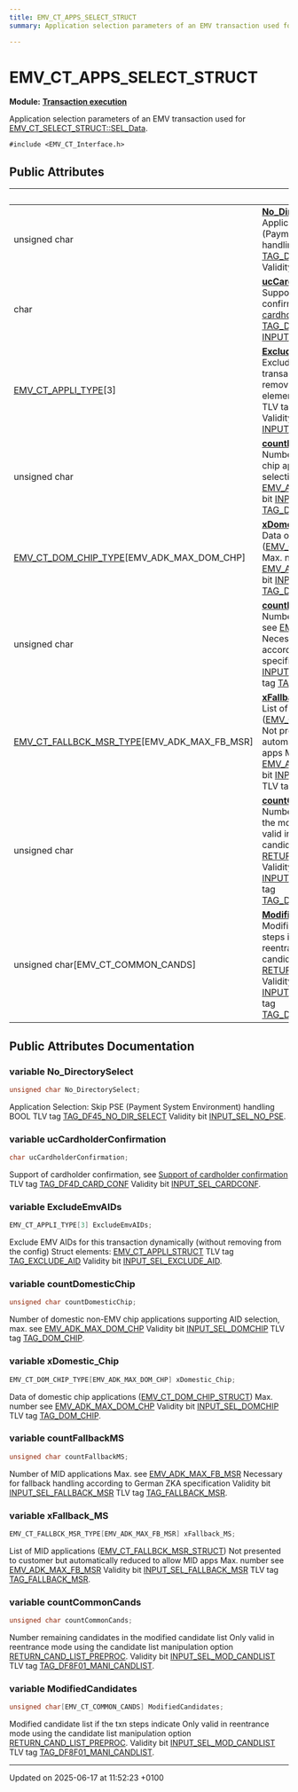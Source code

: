 ```yaml
---
title: EMV_CT_APPS_SELECT_STRUCT
summary: Application selection parameters of an EMV transaction used for EMV_CT_SELECT_STRUCT::SEL_Data. 

---
```


# EMV_CT_APPS_SELECT_STRUCT

**Module:** **[Transaction execution](group___a_d_k___t_r_x___e_x_e_c.md)**



Application selection parameters of an EMV transaction used for [EMV_CT_SELECT_STRUCT::SEL_Data](). 


`#include <EMV_CT_Interface.h>`

## Public Attributes

|                | Name           |
| -------------- | -------------- |
| unsigned char | **[No_DirectorySelect](struct_e_m_v___c_t___a_p_p_s___s_e_l_e_c_t___s_t_r_u_c_t.md#variable-no-directoryselect)** <br>Application Selection: Skip PSE (Payment System Environment) handling    BOOL    TLV tag [TAG_DF45_NO_DIR_SELECT]()   Validity bit [INPUT_SEL_NO_PSE]().  |
| char | **[ucCardholderConfirmation](struct_e_m_v___c_t___a_p_p_s___s_e_l_e_c_t___s_t_r_u_c_t.md#variable-uccardholderconfirmation)** <br>Support of cardholder confirmation, see [Support of cardholder confirmation]()   TLV tag [TAG_DF4D_CARD_CONF]()   Validity bit [INPUT_SEL_CARDCONF]().  |
| [EMV_CT_APPLI_TYPE](_e_m_v___c_t___interface_8h.md#typedef-emv-ct-appli-type)[3] | **[ExcludeEmvAIDs](struct_e_m_v___c_t___a_p_p_s___s_e_l_e_c_t___s_t_r_u_c_t.md#variable-excludeemvaids)** <br>Exclude EMV AIDs for this transaction dynamically (without removing from the config)    Struct elements: [EMV_CT_APPLI_STRUCT](struct_e_m_v___c_t___a_p_p_l_i___s_t_r_u_c_t.md)   TLV tag [TAG_EXCLUDE_AID]()   Validity bit [INPUT_SEL_EXCLUDE_AID]().  |
| unsigned char | **[countDomesticChip](struct_e_m_v___c_t___a_p_p_s___s_e_l_e_c_t___s_t_r_u_c_t.md#variable-countdomesticchip)** <br>Number of domestic non-EMV chip applications supporting AID selection, max. see [EMV_ADK_MAX_DOM_CHP]()   Validity bit [INPUT_SEL_DOMCHIP]()   TLV tag [TAG_DOM_CHIP]().  |
| [EMV_CT_DOM_CHIP_TYPE](group___a_d_k___t_r_x___e_x_e_c.md#typedef-emv-ct-dom-chip-type)[EMV_ADK_MAX_DOM_CHP] | **[xDomestic_Chip](struct_e_m_v___c_t___a_p_p_s___s_e_l_e_c_t___s_t_r_u_c_t.md#variable-xdomestic-chip)** <br>Data of domestic chip applications ([EMV_CT_DOM_CHIP_STRUCT]())    Max. number see [EMV_ADK_MAX_DOM_CHP]()   Validity bit [INPUT_SEL_DOMCHIP]()   TLV tag [TAG_DOM_CHIP]().  |
| unsigned char | **[countFallbackMS](struct_e_m_v___c_t___a_p_p_s___s_e_l_e_c_t___s_t_r_u_c_t.md#variable-countfallbackms)** <br>Number of MID applications    Max. see [EMV_ADK_MAX_FB_MSR]()   Necessary for fallback handling according to German ZKA specification    Validity bit [INPUT_SEL_FALLBACK_MSR]()   TLV tag [TAG_FALLBACK_MSR]().  |
| [EMV_CT_FALLBCK_MSR_TYPE](group___a_d_k___t_r_x___e_x_e_c.md#typedef-emv-ct-fallbck-msr-type)[EMV_ADK_MAX_FB_MSR] | **[xFallback_MS](struct_e_m_v___c_t___a_p_p_s___s_e_l_e_c_t___s_t_r_u_c_t.md#variable-xfallback-ms)** <br>List of MID applications ([EMV_CT_FALLBCK_MSR_STRUCT]())    Not presented to customer but automatically reduced to allow MID apps    Max. number see [EMV_ADK_MAX_FB_MSR]()   Validity bit [INPUT_SEL_FALLBACK_MSR]()   TLV tag [TAG_FALLBACK_MSR]().  |
| unsigned char | **[countCommonCands](struct_e_m_v___c_t___a_p_p_s___s_e_l_e_c_t___s_t_r_u_c_t.md#variable-countcommoncands)** <br>Number remaining candidates in the modified candidate list    Only valid in reentrance mode using the candidate list manipulation option [RETURN_CAND_LIST_PREPROC]().    Validity bit [INPUT_SEL_MOD_CANDLIST]()   TLV tag [TAG_DF8F01_MANI_CANDLIST]().  |
| unsigned char[EMV_CT_COMMON_CANDS] | **[ModifiedCandidates](struct_e_m_v___c_t___a_p_p_s___s_e_l_e_c_t___s_t_r_u_c_t.md#variable-modifiedcandidates)** <br>Modified candidate list if the txn steps indicate    Only valid in reentrance mode using the candidate list manipulation option [RETURN_CAND_LIST_PREPROC]().    Validity bit [INPUT_SEL_MOD_CANDLIST]()   TLV tag [TAG_DF8F01_MANI_CANDLIST]().  |

## Public Attributes Documentation

### variable No_DirectorySelect

```cpp
unsigned char No_DirectorySelect;
```

Application Selection: Skip PSE (Payment System Environment) handling    BOOL    TLV tag [TAG_DF45_NO_DIR_SELECT]()   Validity bit [INPUT_SEL_NO_PSE](). 

### variable ucCardholderConfirmation

```cpp
char ucCardholderConfirmation;
```

Support of cardholder confirmation, see [Support of cardholder confirmation]()   TLV tag [TAG_DF4D_CARD_CONF]()   Validity bit [INPUT_SEL_CARDCONF](). 

### variable ExcludeEmvAIDs

```cpp
EMV_CT_APPLI_TYPE[3] ExcludeEmvAIDs;
```

Exclude EMV AIDs for this transaction dynamically (without removing from the config)    Struct elements: [EMV_CT_APPLI_STRUCT](struct_e_m_v___c_t___a_p_p_l_i___s_t_r_u_c_t.md)   TLV tag [TAG_EXCLUDE_AID]()   Validity bit [INPUT_SEL_EXCLUDE_AID](). 

### variable countDomesticChip

```cpp
unsigned char countDomesticChip;
```

Number of domestic non-EMV chip applications supporting AID selection, max. see [EMV_ADK_MAX_DOM_CHP]()   Validity bit [INPUT_SEL_DOMCHIP]()   TLV tag [TAG_DOM_CHIP](). 

### variable xDomestic_Chip

```cpp
EMV_CT_DOM_CHIP_TYPE[EMV_ADK_MAX_DOM_CHP] xDomestic_Chip;
```

Data of domestic chip applications ([EMV_CT_DOM_CHIP_STRUCT]())    Max. number see [EMV_ADK_MAX_DOM_CHP]()   Validity bit [INPUT_SEL_DOMCHIP]()   TLV tag [TAG_DOM_CHIP](). 

### variable countFallbackMS

```cpp
unsigned char countFallbackMS;
```

Number of MID applications    Max. see [EMV_ADK_MAX_FB_MSR]()   Necessary for fallback handling according to German ZKA specification    Validity bit [INPUT_SEL_FALLBACK_MSR]()   TLV tag [TAG_FALLBACK_MSR](). 

### variable xFallback_MS

```cpp
EMV_CT_FALLBCK_MSR_TYPE[EMV_ADK_MAX_FB_MSR] xFallback_MS;
```

List of MID applications ([EMV_CT_FALLBCK_MSR_STRUCT]())    Not presented to customer but automatically reduced to allow MID apps    Max. number see [EMV_ADK_MAX_FB_MSR]()   Validity bit [INPUT_SEL_FALLBACK_MSR]()   TLV tag [TAG_FALLBACK_MSR](). 

### variable countCommonCands

```cpp
unsigned char countCommonCands;
```

Number remaining candidates in the modified candidate list    Only valid in reentrance mode using the candidate list manipulation option [RETURN_CAND_LIST_PREPROC]().    Validity bit [INPUT_SEL_MOD_CANDLIST]()   TLV tag [TAG_DF8F01_MANI_CANDLIST](). 

### variable ModifiedCandidates

```cpp
unsigned char[EMV_CT_COMMON_CANDS] ModifiedCandidates;
```

Modified candidate list if the txn steps indicate    Only valid in reentrance mode using the candidate list manipulation option [RETURN_CAND_LIST_PREPROC]().    Validity bit [INPUT_SEL_MOD_CANDLIST]()   TLV tag [TAG_DF8F01_MANI_CANDLIST](). 

-------------------------------

Updated on 2025-06-17 at 11:52:23 +0100